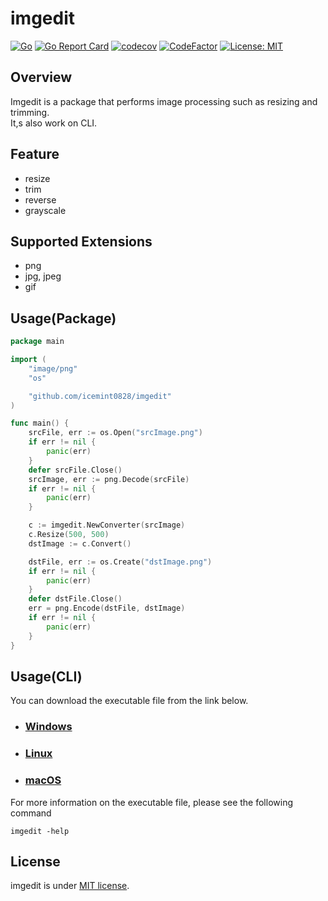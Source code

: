 imgedit
===============
[![Go](https://github.com/icemint0828/imgedit/actions/workflows/go.yml/badge.svg)](https://github.com/icemint0828/imgedit/actions/workflows/go.yml)
[![Go Report Card](https://goreportcard.com/badge/github.com/icemint0828/imgedit)](https://goreportcard.com/report/github.com/icemint0828/imgedit)
[![codecov](https://codecov.io/gh/icemint0828/imgedit/branch/main/graph/badge.svg?token=GI2WTY1V5O)](https://codecov.io/gh/icemint0828/imgedit)
[![CodeFactor](https://www.codefactor.io/repository/github/icemint0828/imgedit/badge)](https://www.codefactor.io/repository/github/icemint0828/imgedit)
[![License: MIT](https://img.shields.io/badge/License-MIT-yellow.svg)](https://opensource.org/licenses/MIT)

## Overview
Imgedit is a package that performs image processing such as resizing and trimming.  
It,s also work on CLI.

## Feature
* resize
* trim
* reverse
* grayscale

## Supported Extensions
* png
* jpg, jpeg
* gif

## Usage(Package)

``` go
package main

import (
	"image/png"
	"os"

	"github.com/icemint0828/imgedit"
)

func main() {
	srcFile, err := os.Open("srcImage.png")
	if err != nil {
		panic(err)
	}
	defer srcFile.Close()
	srcImage, err := png.Decode(srcFile)
	if err != nil {
		panic(err)
	}

	c := imgedit.NewConverter(srcImage)
	c.Resize(500, 500)
	dstImage := c.Convert()

	dstFile, err := os.Create("dstImage.png")
	if err != nil {
		panic(err)
	}
	defer dstFile.Close()
	err = png.Encode(dstFile, dstImage)
	if err != nil {
		panic(err)
	}
}
```

## Usage(CLI)

You can download the executable file from the link below.

- ### [Windows](https://github.com/icemint0828/imgedit/releases/latest/download/imgedit_Windows.zip)

- ### [Linux](https://github.com/icemint0828/imgedit/releases/latest/download/imgedit_Linux.zip)

- ### [macOS](https://github.com/icemint0828/imgedit/releases/latest/download/imgedit_MacOS.zip)


For more information on the executable file, please see the following command

```shell
imgedit -help
```

## License

imgedit is under [MIT license](https://github.com/icemint0828/imgedit/blob/main/LICENSE).
